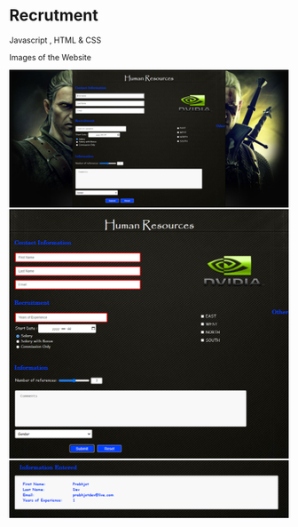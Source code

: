 # Recrutment
Javascript , HTML &amp; CSS


Images of the Website

![](images/Recruitment_1.PNG)
![](images/Recruitment_Error.PNG)
![](images/Recruitment_EnteredInfo.PNG)

